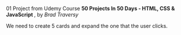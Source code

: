 01 Project from Udemy Course <strong>50 Projects In 50 Days - HTML, CSS & JavaScript
</strong>, by <em>Brad Traversy</em>

We need to create 5 cards and expand the one that the user clicks.
